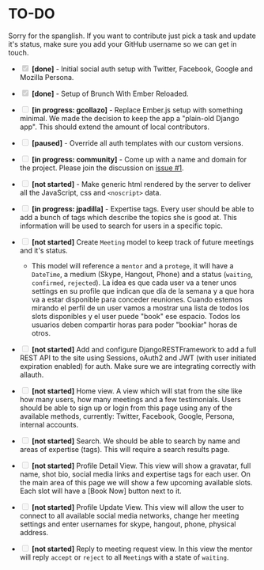 # TO-DO

Sorry for the spanglish. If you want to contribute just pick a task and update it's status, make sure you add your GitHub username so we can get in touch.

- <input type="checkbox" disabled checked> **[done]** - Initial social auth setup with Twitter, Facebook, Google and Mozilla Persona.

- <input type="checkbox" disabled checked> **[done]** - Setup of Brunch With Ember Reloaded.

- <input type="checkbox" disabled> **[in progress: gcollazo]** - Replace Ember.js setup with something minimal. We made the decision to keep the app a "plain-old Django app". This should extend the amount of local contributors.

- <input type="checkbox" disabled> **[paused]** - Override all auth templates with our custom versions.

- <input type="checkbox" disabled> **[in progress: community]** - Come up with a name and domain for the project. Please join the discussion on [issue #1](https://github.com/SoPR/horas/issues/1).

- <input type="checkbox" disabled> **[not started]** - Make generic html rendered by the server to deliver all the JavaScript, css and `<noscript>` data.

- <input type="checkbox" disabled> **[in progress: jpadilla]** - Expertise tags. Every user should be able to add a bunch of tags which describe the topics she is good at. This information will be used to search for users in a specific topic.

- <input type="checkbox" disabled> **[not started]** Create `Meeting` model to keep track of future meetings and it's status.             
    - This model will reference a `mentor` and a `protege`, it will have a `DateTime`, a medium (Skype, Hangout, Phone) and a status (`waiting`, `confirmed`, `rejected`). La idea es que cada user va a tener unos settings en su profile que indican que día de la semana y a que hora va a estar disponible para conceder reuniones. Cuando estemos mirando el perfil de un user vamos a mostrar una lista de todos los slots disponibles y el user puede "book" ese espacio. Todos los usuarios deben compartir horas para poder "bookiar" horas de otros.

- <input type="checkbox" disabled> **[not started]** Add and configure DjangoRESTFramework to add a full REST API to the site using Sessions, oAuth2 and JWT (with user initiated expiration enabled) for auth. Make sure we are integrating correctly with allauth.

- <input type="checkbox" disabled> **[not started]** Home view. A view which will stat from the site like how many users, how many meetings and a few testimonials. Users should be able to sign up or login from this page using any of the available methods, currently: Twitter, Facebook, Google, Persona, internal accounts.

- <input type="checkbox" disabled> **[not started]** Search. We should be able to search by name and areas of expertise (tags). This will require a search results page.

- <input type="checkbox" disabled> **[not started]** Profile Detail View. This view will show a gravatar, full name, shot bio, social media links and expertise tags for each user. On the main area of this page we will show a few upcoming available slots. Each slot will have a [Book Now] button next to it.

- <input type="checkbox" disabled> **[not started]** Profile Update View. This view will allow the user to connect to all available social media networks, change her meeting settings and enter usernames for skype, hangout, phone, physical address.

- <input type="checkbox" disabled> **[not started]** Reply to meeting request view. In this view the mentor will reply `accept` or `reject` to all `Meeting`s with a state of `waiting`.
